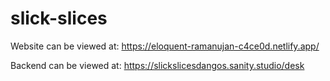 # slick-slices

Website can be viewed at: https://eloquent-ramanujan-c4ce0d.netlify.app/

Backend can be viewed at: https://slickslicesdangos.sanity.studio/desk
